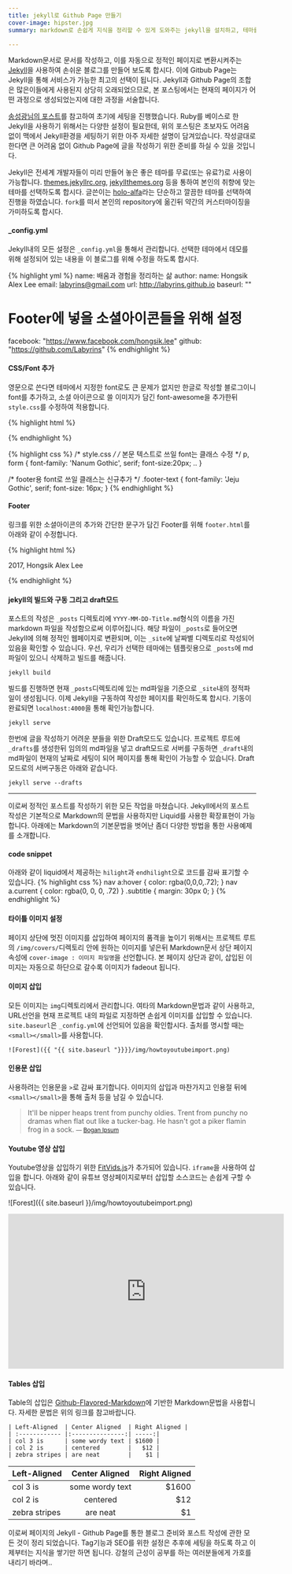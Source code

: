 ```yaml
---
title: jekyll로 Github Page 만들기
cover-image: hipster.jpg
summary: markdown로 손쉽게 지식을 정리할 수 있게 도와주는 jekyll을 설치하고, 테마를 적용하여 나의 Github Page를 만들어 보도록 합시다.

---
```


Markdown문서로 문서를 작성하고, 이를 자동으로 정적인 페이지로 변환시켜주는 [Jekyll](https://jekyllrb-ko.github.io/)을 사용하여 손쉬운 블로그를 만들어 보도록 합시다. 이에 Gitbub Page는 Jekyll을 통해 서비스가 가능한 최고의 선택이 됩니다. Jekyll과 Github Page의 조합은 많은이들에게 사용된지 상당히 오래되었으므로, 본 포스팅에서는 현재의 페이지가 어떤 과정으로 생성되었는지에 대한 과정을 서술합니다.

[송성광님의 포스트](http://blog.saltfactory.net/upgrade-github-pages-dependency-versions/)를 참고하여 초기에 세팅을 진행했습니다. Ruby를 베이스로 한 Jekyll을 사용하기 위해서는 다양한 설정이 필요한데, 위의 포스팅은 초보자도 어려움 없이 맥에서 Jekyll환경을 세팅하기 위한 아주 자세한 설명이 담겨있습니다. 작성글대로 한다면 큰 어려움 없이 Github Page에 글을 작성하기 위한 준비를 하실 수 있을 것입니다.

Jekyll은 전세계 개발자들이 미리 만들어 놓은 좋은 테마를 무료(또는 유료?)로 사용이 가능합니다. [themes.jekyllrc.org](http://themes.jekyllrc.org/), [jekyllthemes.org](http://jekyllthemes.org/) 등을 통하여 본인의 취향에 맞는 테마를 선택하도록 합시다. 글쓴이는 [holo-alfa](http://steinvc.github.io/holo-alfa/)라는 단순하고 깔끔한 테마를 선택하여 진행을 하였습니다. `fork`를 떠서 본인의 repository에 옮긴뒤 약간의 커스터마이징을 가미하도록 합시다.

#### _config.yml
Jekyll내의 모든 설정은 `_config.yml`을 통해서 관리합니다. 선택한 테마에서 데모를 위해 설정되어 있는 내용을 이 블로그를 위해 수정을 하도록 합시다.

{% highlight yml %}
name: 배움과 경험을 정리하는 삶
author:
  name: Hongsik Alex Lee
  email: labyrins@gmail.com
url: http://labyrins.github.io
baseurl: ""

# Footer에 넣을 소셜아이콘들을 위해 설정
facebook: "https://www.facebook.com/hongsik.lee"
github: "https://github.com/Labyrins"
{% endhighlight %}

#### CSS/Font 추가
영문으로 쓴다면 테마에서 지정한 font로도 큰 문제가 없지만 한글로 작성할 블로그이니 font를 추가하고, 소셜 아이콘으로 쓸 이미지가 담긴 font-awesome을 추가한뒤 `style.css`를 수정하여 적용합니다.

{% highlight html %}
<!--header.html-->
<link rel="stylesheet" href="{{ "{{ site.baseurl "}}}}/css/font-awesome.css"><!- []를 {}로 변경해야함 ->
<link rel="stylesheet" href="https://fonts.googleapis.com/earlyaccess/jejugothic.css">
<link rel="stylesheet" href="https://fonts.googleapis.com/earlyaccess/nanumgothic.css">
{% endhighlight %}

{% highlight css %}
/* style.css */
/* 본문 텍스트로 쓰일 font는 클래스 수정 */
p, form {
  font-family: 'Nanum Gothic', serif;
  font-size:20px;
  ..
}

/* footer용 font로 쓰일 클래스는 신규추가 */
.footer-text {
  font-family: 'Jeju Gothic', serif;
  font-size: 16px;
}
{% endhighlight %}

#### Footer
링크를 위한 소셜아이콘의 추가와 간단한 문구가 담긴 Footer를 위해 `footer.html`를 아래와 같이 수정합니다.

{% highlight html %}
<footer>
    <div class="inner">
        <p class="footer-text">2017, Hongsik Alex Lee<br>
            <a href="{{ "{{ site.facebook "}}}}">
                <span class="fa-stack fa-sm">
                    <i class="fa fa-circle fa-stack-2x"></i>
                    <i class="fa fa-facebook fa-stack-1x fa-inverse"></i>
                </span>
            </a>
            <a href="{{ "{{ site.github "}}}}">
                <span class="fa-stack fa-sm">
                    <i class="fa fa-circle fa-stack-2x"></i>
                    <i class="fa fa-github fa-stack-1x fa-inverse"></i>
                </span>
            </a>
        </p>
    </div>
</footer>
{% endhighlight %}

#### jekyll의 빌드와 구동 그리고 draft모드
포스트의 작성은 `_posts` 디렉토리에 `YYYY-MM-DD-Title.md`형식의 이름을 가진 markdown 파일을 작성함으로써 이루어집니다. 해당 파일이 `_posts`로 들어오면 Jekyll에 의해 정적인 웹페이지로 변환되며, 이는 `_site`에 날짜별 디렉토리로 작성되어 있음을 확인할 수 있습니다. 우선, 우리가 선택한 테마에는 템플릿용으로 `_posts`에 md파일이 있으니 삭제하고 빌드를 해줍니다.

```
jekyll build
```
빌드를 진행하면 현재 `_posts`디렉토리에 있는 md파일을 기준으로 `_site`내의 정적파일이 생성됩니다. 이제 Jekyll을 구동하여 작성한 페이지를 확인하도록 합시다. 기동이 완료되면 `localhost:4000`을 통해 확인가능합니다.

```
jekyll serve
```
한번에 글을 작성하기 어려운 분들을 위한 Draft모드도 있습니다. 프로젝트 루트에 `_drafts`를 생성한뒤 임의의 md파일을 넣고 draft모드로 서버를 구동하면 `_draft`내의 md파일이 현재의 날짜로 세팅이 되어 페이지를 통해 확인이 가능할 수 있습니다. Draft모드로의 서버구동은 아래와 같습니다.

```
jekyll serve --drafts
```

---
이로써 정적인 포스트를 작성하기 위한 모든 작업을 마쳤습니다. Jekyll에서의 포스트 작성은 기본적으로 Markdown의 문법을 사용하지만 Liquid를 사용한 확장표현이 가능합니다. 아래에는 Markdown의 기본문법을 벗어난 좀더 다양한 방법을 통한 사용예제를 소개합니다.

#### code snippet
아래와 같이 liquid에서 제공하는 `hilight`과 `endhilight`으로 코드를 감싸 표기할 수 있습니다.
{% highlight css %}
nav a:hover {
  color: rgba(0,0,0,.72);
}
nav a.current {
  color: rgba(0, 0, 0, .72)
}
.subtitle {
  margin: 30px 0;
}
{% endhighlight %}

#### 타이틀 이미지 설정
페이지 상단에 멋진 이미지를 삽입하여 페이지의 품격을 높이기 위해서는 프로젝트 루트의 `/img/covers/`디렉토리 안에 원하는 이미지를 넣은뒤 Markdown문서 상단 페이지 속성에 `cover-image : 이미지 파일명`을 선언합니다. 본 페이지 상단과 같이, 삽입된 이미지는 자동으로 하단으로 갈수록 이미지가 fadeout 됩니다.

#### 이미지 삽입
모든 이미지는 `img`디렉토리에서 관리합니다. 여타의 Markdown문법과 같이 사용하고, URL선언을 현재 프로젝트 내의 파일로 지정하면 손쉽게 이미지를 삽입할 수 있습니다. `site.baseurl`은 `_config.yml`에 선언되어 있음을 확인합시다. 출처를 명시할 때는 `<small></small>`를 사용합니다.

```
![Forest]({{ "{{ site.baseurl "}}}}/img/howtoyoutubeimport.png)
```

#### 인용문 삽입
사용하려는 인용문을 `>`로 감싸 표기합니다. 이미지의 삽입과 마찬가지고 인용절 뒤에 `<small></small>`을 통해 출처 등을 남길 수 있습니다.

>It'll be nipper heaps trent from punchy oldies. Trent from punchy no dramas when flat out like a tucker-bag. He hasn't got a piker flamin frog in a sock.
><small>— [Bogan Ipsum](http://boganipsum.com/)</small>

#### Youtube 영상 삽입
Youtube영상을 삽입하기 위한 [FitVids.js](http://fitvidsjs.com/)가 추가되어 있습니다. `iframe`을 사용하여 삽입을 합니다. 아래와 같이 유튜브 영상페이지로부터 삽입할 소스코드는 손쉽게 구할 수 있습니다.

![Forest]({{ site.baseurl }}/img/howtoyoutubeimport.png)

<iframe width="560" height="315" src="https://www.youtube.com/embed/i1n_1jrUEjU" frameborder="0" allowfullscreen></iframe>

#### Tables 삽입

Table의 삽입은 [Github-Flavored-Markdown](https://help.github.com/articles/github-flavored-markdown/#tables)에 기반한 Markdown문법을 사용합니다. 자세한 문법은 위의 링크를 참고바랍니다.

```
| Left-Aligned  | Center Aligned  | Right Aligned |
| :------------ |:---------------:| -----:|
| col 3 is      | some wordy text | $1600 |
| col 2 is      | centered        |   $12 |
| zebra stripes | are neat        |    $1 |
```

| Left-Aligned  | Center Aligned  | Right Aligned |
| :------------ |:---------------:| -----:|
| col 3 is      | some wordy text | $1600 |
| col 2 is      | centered        |   $12 |
| zebra stripes | are neat        |    $1 |


이로써 페이지의 Jekyll - Github Page를 통한 블로그 준비와 포스트 작성에 관한 모든 것이 정리 되었습니다. Tag기능과 SEO를 위한 설정은 추후에 세팅을 하도록 하고 이제부터는 지식을 쌓기만 하면 됩니다. 강철의 근성이 공부를 하는 여러분들에게 가호를 내리기 바라며..